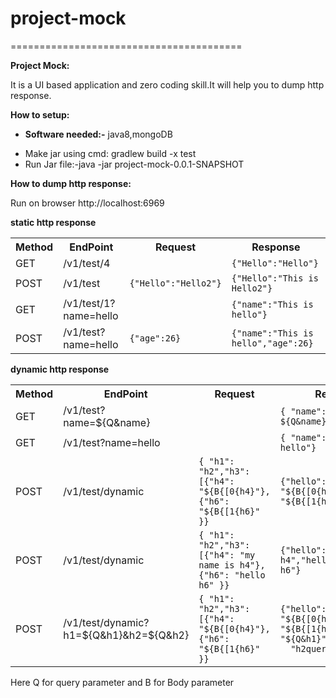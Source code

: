 # project-mock
========================================

<b>Project Mock:</b>
<p>It is a UI based application and zero coding skill.It will help you to dump http response.</p>
<b>How to setup:</b>
<ul>
  <li>
    <p> <b>Software needed:-</b> java8,mongoDB</p>
  </li>
  <li>Make jar using cmd: gradlew build -x test</li>
  <li>Run Jar file:-java -jar project-mock-0.0.1-SNAPSHOT</li>
</ul>
<b>How to dump http response:</b>
<p>Run on browser http://localhost:6969</p>
<b>static http response</b>
<table style="width:100%">
  <tr>
    <th>Method</th>
    <th>EndPoint</th>
    <th>Request</th>
     <th>Response</th>
  </tr>
  <tr>
    <td>GET</td>
    <td>/v1/test/4</td>
    <td><code></code></td>
    <td><code>{"Hello":"Hello"}</code></td>
  </tr>
   <tr>
    <td>POST</td>
    <td>/v1/test</td>
    <td><code>{"Hello":"Hello2"}</code></td>
    <td><code>{"Hello":"This is Hello2"}</code></td>
  </tr>
   <tr>
    <td>GET</td>
    <td>/v1/test/1?name=hello</td>
    <td><code></code></td>
    <td><code>{"name":"This is hello"}</code></td>
  </tr>
   <tr>
    <td>POST</td>
    <td>/v1/test?name=hello</td>
    <td><code>{"age":26}</code></td>
    <td><code>{"name":"This is hello","age":26}</code></td>
  </tr>
</table>  
<b>dynamic http response</b>
<table style="width:100%">
  <tr>
    <th>Method</th>
    <th>EndPoint</th>
    <th>Request</th>
     <th>Response</th>
  </tr>
  <tr>
    <td>GET</td>
    <td>/v1/test?name=${Q&name}</td>
    <td><code></code></td>
    <td><code>{ "name": "my name is ${Q&name}"}</code></td>
  </tr>
   <tr>
    <td>GET</td>
    <td>/v1/test?name=hello</td>
    <td><code></code></td>
    <td><code>{ "name": "my name is hello"}</code></td>
  </tr>
    <tr>
    <td>POST</td>
    <td>/v1/test/dynamic</td>
    <td><code>{ "h1": "h2","h3": [{"h4": "${B{[0{h4}"},{"h6": "${B{[1{h6}" }}</code></td>
    <td><code>{"hello": "${B{[0{h4}","hello2": "${B{[1{h6}"}</code></td>
  </tr>
   <tr>
    <td>POST</td>
    <td>/v1/test/dynamic</td>
    <td><code>{ "h1": "h2","h3": [{"h4": "my name is h4"},{"h6": "hello h6" }}</code></td>
    <td><code>{"hello": "my name is h4","hello2": "hello h6"}</code></td>
  </tr>
   <tr>
    <td>POST</td>
    <td>/v1/test/dynamic?h1=${Q&h1}&h2=${Q&h2}</td>
    <td><code>{ "h1": "h2","h3": [{"h4": "${B{[0{h4}"},{"h6": "${B{[1{h6}" }}</code></td>
    <td><code>{"hello": "${B{[0{h4}","hello2": "${B{[1{h6}","h1query": "${Q&h1}",
  "h2query": "${Q&h2}"}</code></td>
  </tr>
  </table>
  <p>Here Q for query parameter and B for Body parameter</p>

